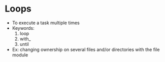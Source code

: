 # Loops
- To execute a task multiple times
- Keywords:
  1. loop
  2. with_<lookup>
  3. until
- Ex: changing ownership on several files and/or directories with the file module
